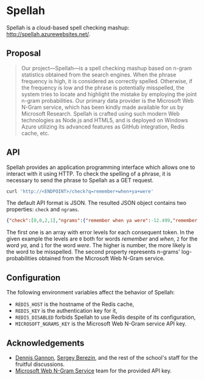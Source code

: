 Spellah
=======

Spellah is a cloud-based spell checking mashup: <http://spellah.azurewebsites.net/>.

## Proposal

> Our project—Spellah—is a spell checking mashup based on n-gram statistics obtained from the search engines. When the phrase frequency is high, it is considered as correctly spelled. Otherwise, if the frequency is low and the phrase is potentially misspelled, the system tries to locate and highlight the mistake by employing the joint n-gram probabilities. Our primary data provider is the Microsoft Web N-Gram service, which has been kindly made available for us by Microsoft Research. Spellah is crafted using such modern Web technologies as Node.js and HTML5, and is deployed on Windows Azure utilizing its advanced features as GitHub integration, Redis cache, etc.

## API

Spellah provides an application programming interface which allows one to interact with it using HTTP. To check the spelling of a phrase, it is necessary to send the phrase to Spellah as a GET request.

```bash
curl 'http://<ENDPOINT>/check?q=remember+when+ya+were'
```

The default API format is JSON. The resulted JSON object contains two properties: `check` and `ngrams`.

```json
{"check":[0,0,2,1],"ngrams":{"remember when ya were":-12.499,"remember when ya":-9.831,"when ya were":-9.888,"remember when":-5.705,"when ya":-7.26,"ya were":-8.374,"remember":-3.896,"when":-3.004,"ya":-4.647,"were":-3.161}}
```

The first one is an array with error levels for each consequent token. In the given example the levels are `0` both for words *remember* and *when*, `2` for the word *ya*, and `1` for the word *were*. The higher is number, the more likely is the word to be misspelled. The second property represents n-grams' log-probabilities obtained from the Microsoft Web N-Gram service.

## Configuration

The following environment variables affect the behavior of Spellah:

* `REDIS_HOST` is the hostname of the Redis cache,
* `REDIS_KEY` is the authentication key for it,
* `REDIS_DISABLED` forbids Spellah to use Redis despite of its configuration,
* `MICROSOFT_NGRAMS_KEY` is the Microsoft Web N-Gram service API key.

## Acknowledgements

* [Dennis Gannon](http://research.microsoft.com/en-us/people/degannon/), [Sergey Berezin](http://cs.msu.ru/persons/238), and the rest of the school's staff for the fruitful discussions.
* [Microsoft Web N-Gram Service](http://weblm.research.microsoft.com) team for the provided API key.
